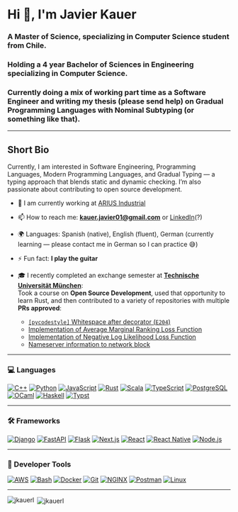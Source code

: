 # Hi 👋, I'm Javier Kauer

### A Master of Science, specializing in Computer Science student from Chile.  
### Holding a 4 year Bachelor of Sciences in Engineering specializing in Computer Science.  
### Currently doing a mix of working part time as a Software Engineer and writing my thesis (please send help) on Gradual Programming Languages with Nominal Subtyping (or something like that).

---

## Short Bio

Currently, I am interested in Software Engineering, Programming Languages, Modern Programming Languages, and Gradual Typing — a typing approach that blends static and dynamic checking. I’m also passionate about contributing to open source development.

- 🔭 I am currently working at [ARIUS Industrial](http://www.arius.cl)

- 📫 How to reach me: **kauer.javier01@gmail.com** or [LinkedIn](https://linkedin.com/in/javier-kauer)(?)

- 🌍 Languages: Spanish (native), English (fluent), German (currently learning — please contact me in German so I can practice 😅)

- ⚡ Fun fact: **I play the guitar**

- 🎓 I recently completed an exchange semester at [**Technische Universität München**](https://www.tum.de/):  
  Took a course on **Open Source Development**, used that opportunity to learn Rust, and then contributed to a variety of repositories with multiple **PRs approved**:  
  - [`[pycodestyle]` Whitespace after decorator (`E204`)](https://github.com/astral-sh/ruff/pull/12140)  
  - [Implementation of Average Marginal Ranking Loss Function](https://github.com/TheAlgorithms/Rust/pull/742)  
  - [Implementation of Negative Log Likelihood Loss Function](https://github.com/TheAlgorithms/Rust/pull/734)  
  - [Nameserver information to network block](https://github.com/greshake/i3status-rust/pull/2058)

---

### 💻 Languages

[![C++](https://img.shields.io/badge/C++-00599C?style=for-the-badge&logo=c%2B%2B&logoColor=white)](https://www.w3schools.com/cpp/)
[![Python](https://img.shields.io/badge/Python-3670A0?style=for-the-badge&logo=python&logoColor=ffdd54)](https://www.python.org)
[![JavaScript](https://img.shields.io/badge/JavaScript-F7DF1E?style=for-the-badge&logo=javascript&logoColor=black)](https://developer.mozilla.org/en-US/docs/Web/JavaScript)
[![Rust](https://img.shields.io/badge/Rust-000000?style=for-the-badge&logo=rust&logoColor=white)](https://www.rust-lang.org)
[![Scala](https://img.shields.io/badge/Scala-DC322F?style=for-the-badge&logo=scala&logoColor=white)](https://www.scala-lang.org)
[![TypeScript](https://img.shields.io/badge/TypeScript-3178C6?style=for-the-badge&logo=typescript&logoColor=white)](https://www.typescriptlang.org/)
[![PostgreSQL](https://img.shields.io/badge/PostgreSQL-4169E1?style=for-the-badge&logo=postgresql&logoColor=white)](https://www.postgresql.org)
[![OCaml](https://img.shields.io/badge/OCaml-3be133?style=for-the-badge&logo=ocaml&logoColor=white)](https://ocaml.org/)
[![Haskell](https://img.shields.io/badge/Haskell-5e5086?style=for-the-badge&logo=haskell&logoColor=white)](https://www.haskell.org/)
[![Typst](https://img.shields.io/badge/typst-239DAD.svg?style=for-the-badge&logo=typst&logoColor=white)](https://typst.app/)

---

### 🛠️ Frameworks

[![Django](https://img.shields.io/badge/Django-092E20?style=for-the-badge&logo=django&logoColor=white)](https://www.djangoproject.com/)
[![FastAPI](https://img.shields.io/badge/FastAPI-005571?style=for-the-badge&logo=fastapi)](https://fastapi.tiangolo.com/)
[![Flask](https://img.shields.io/badge/Flask-000000?style=for-the-badge&logo=flask&logoColor=white)](https://flask.palletsprojects.com/)
[![Next.js](https://img.shields.io/badge/Next.js-000000?style=for-the-badge&logo=nextdotjs&logoColor=white)](https://nextjs.org/)
[![React](https://img.shields.io/badge/React-61DAFB?style=for-the-badge&logo=react&logoColor=black)](https://reactjs.org/)
[![React Native](https://img.shields.io/badge/React_Native-20232A?style=for-the-badge&logo=react&logoColor=61DAFB)](https://reactnative.dev/)
[![Node.js](https://img.shields.io/badge/node.js-6DA55F?style=for-the-badge&logo=node.js&logoColor=white)](https://nodejs.org/es)

---

### 🧰 Developer Tools

[![AWS](https://img.shields.io/badge/AWS-232F3E?style=for-the-badge&logo=amazonaws&logoColor=white)](https://aws.amazon.com)
[![Bash](https://img.shields.io/badge/Bash-4EAA25?style=for-the-badge&logo=gnu-bash&logoColor=white)](https://www.gnu.org/software/bash/)
[![Docker](https://img.shields.io/badge/Docker-2496ED?style=for-the-badge&logo=docker&logoColor=white)](https://www.docker.com/)
[![Git](https://img.shields.io/badge/Git-F05032?style=for-the-badge&logo=git&logoColor=white)](https://git-scm.com/)
[![NGINX](https://img.shields.io/badge/NGINX-009639?style=for-the-badge&logo=nginx&logoColor=white)](https://www.nginx.com)
[![Postman](https://img.shields.io/badge/Postman-FF6C37?style=for-the-badge&logo=postman&logoColor=white)](https://postman.com)
[![Linux](https://img.shields.io/badge/Linux-FCC624?style=for-the-badge&logo=linux&logoColor=black)](https://www.linux.org/)

---

<p><img align="left" src="https://github-readme-stats.vercel.app/api/top-langs?username=jkauerl&show_icons=true&locale=en&layout=compact" alt="jkauerl" /></p>

<p>&nbsp;<img align="center" src="https://github-readme-stats.vercel.app/api?username=jkauerl&show_icons=true&locale=en" alt="jkauerl" /></p>

<!-- <p><img align="center" src="https://github-readme-streak-stats.herokuapp.com/?user=jkauerl&" alt="jkauerl" /></p>-->
